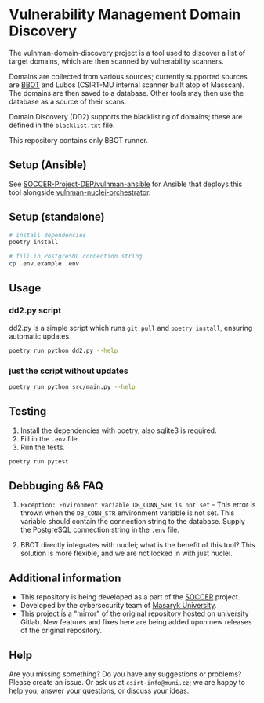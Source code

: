 # Vulnerability Management Domain Discovery

The vulnman-domain-discovery project is a tool used to discover a list of target domains, which are then scanned by vulnerability scanners.

Domains are collected from various sources; currently supported sources are [BBOT](https://github.com/blacklanternsecurity/bbot) and Lubos (CSIRT-MU internal scanner built atop of Masscan). The domains are then saved to a database. Other tools may then use the database as a source of their scans.  

Domain Discovery (DD2) supports the blacklisting of domains; these are defined in the `blacklist.txt` file.

This repository contains only BBOT runner.

## Setup (Ansible)

See [SOCCER-Project-DEP/vulnman-ansible](https://github.com/SOCCER-Project-DEP/vulnman-ansible) for Ansible that deploys this tool alongside [vulnman-nuclei-orchestrator](https://github.com/SOCCER-Project-DEP/vulnman-nuclei-orchestrator).

## Setup (standalone)

```bash
# install dependencies
poetry install

# fill in PostgreSQL connection string
cp .env.example .env
```

## Usage

### dd2.py script

dd2.py is a simple script which runs `git pull` and `poetry install`, ensuring
automatic updates

```bash
poetry run python dd2.py --help
```

### just the script without updates

```bash
poetry run python src/main.py --help
```

## Testing

1. Install the dependencies with poetry, also sqlite3 is required.
1. Fill in the `.env` file.
1. Run the tests.

```bash
poetry run pytest
```

## Debbuging && FAQ

1. `Exception: Environment variable DB_CONN_STR is not set` - This error is thrown when the `DB_CONN_STR` environment variable is not set. This variable should contain the connection string to the database. Supply the PostgreSQL connection string in the `.env` file.

2. BBOT directly integrates with nuclei; what is the benefit of this tool? This solution is more flexible, and we are not locked in with just nuclei.

## Additional information

- This repository is being developed as a part of the [SOCCER](https://soccer.agh.edu.pl/en/) project.
- Developed by the cybersecurity team of [Masaryk University](https://www.muni.cz/en). 
- This project is a "mirror" of the original repository hosted on university Gitlab. New features and fixes here are being added upon new releases of the original repository.

## Help

Are you missing something? Do you have any suggestions or problems? Please create an issue.
Or ask us at `csirt-info@muni.cz`; we are happy to help you, answer your questions, or discuss your ideas.

